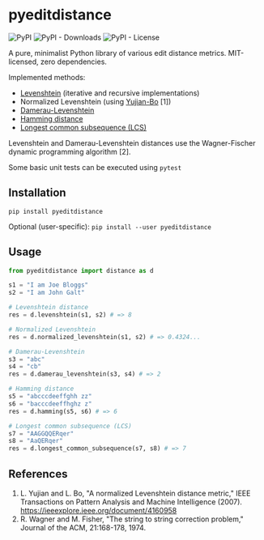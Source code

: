 # pyeditdistance

<p>
<img alt="PyPI" src="https://img.shields.io/pypi/v/pyeditdistance">
<img alt="PyPI - Downloads" src="https://img.shields.io/pypi/dm/pyeditdistance">
<img alt="PyPI - License" src="https://img.shields.io/pypi/l/pyeditdistance?label=license">
</p>

A pure, minimalist Python library of various edit distance metrics. MIT-licensed, zero dependencies.

Implemented methods:
  - [Levenshtein](https://en.wikipedia.org/wiki/Levenshtein_distance) (iterative and recursive implementations)
  - Normalized Levenshtein (using [Yujian-Bo](https://ieeexplore.ieee.org/document/4160958) [1])
  - [Damerau-Levenshtein](https://en.wikipedia.org/wiki/Damerau%E2%80%93Levenshtein_distance)
  - [Hamming distance](https://en.wikipedia.org/wiki/Hamming_distance)
  - [Longest common subsequence (LCS)](https://en.wikipedia.org/wiki/Longest_common_subsequence_problem)

Levenshtein and Damerau-Levenshtein distances use the Wagner-Fischer dynamic programming algorithm [2].

Some basic unit tests can be executed using `pytest`

## Installation

```pip install pyeditdistance```

Optional (user-specific):
```pip install --user pyeditdistance```

## Usage

```python
from pyeditdistance import distance as d

s1 = "I am Joe Bloggs"
s2 = "I am John Galt"

# Levenshtein distance
res = d.levenshtein(s1, s2) # => 8

# Normalized Levenshtein
res = d.normalized_levenshtein(s1, s2) # => 0.4324...

# Damerau-Levenshtein
s3 = "abc"
s4 = "cb"
res = d.damerau_levenshtein(s3, s4) # => 2

# Hamming distance
s5 = "abcccdeeffghh zz"
s6 = "bacccdeeffhghz z"
res = d.hamming(s5, s6) # => 6

# Longest common subsequence (LCS)
s7 = "AAGGQQERqer"
s8 = "AaQERqer"
res = d.longest_common_subsequence(s7, s8) # => 7
```

## References
1.  L. Yujian and L. Bo, "A normalized Levenshtein distance metric," 
    IEEE Transactions on Pattern Analysis and Machine Intelligence (2007).
    https://ieeexplore.ieee.org/document/4160958
2.  R. Wagner and M. Fisher, "The string to string correction problem," 
    Journal of the ACM, 21:168-178, 1974.

